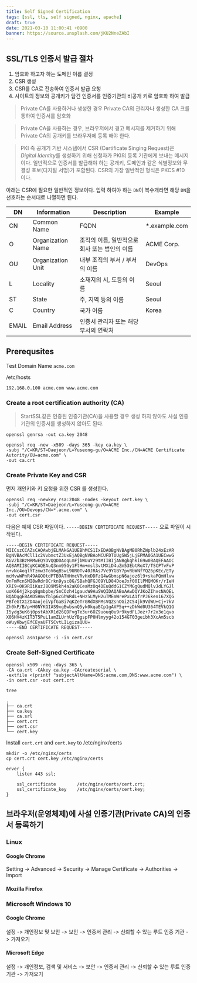 ```yaml
---
title: Self Signed Certification
tags: [ssl, tls, self signed, nginx, apache]
draft: true
date: 2021-03-10 11:00:41 +0900
banner: https://source.unsplash.com/jKU2NneZAbI
---
```


## SSL/TLS 인증서 발급 절차

1. 암호화 하고자 하는 도메인 이름 결정
2. CSR 생성
3. CSR를 CA로 전송하여 인증서 발급 요청
4. 사이트의 정보와 공개키가 담긴 인증서를 인증기관의 비공개 키로 암호화 하여 발급

> Private CA를 사용하거나 생성한 경우 Private CA의 관리자나 생성한 CA 크를 통하여 인증서를 암호화

> Private CA을 사용하는 경우, 브라우저에서 경고 메시지를 제거하기 위해 Private CA의 공개키를 브라우저에 등록 해야 한다.


> PKI 즉 공개기 기반 시스템에서 CSR (Certificate Singing Request)은 *Digital Identity*를 생성하기 위해 신청자가 PKI의 등록 기관에게 보내는 메시지이다. 일반적으로 인증서를 발급해야 하는 공개키, 도메인과 같은 식별정보와 무결성 호보(디지털 서명)가 포함된다. CSR의 가장 일반적인 형식은 PKCS #10 이다. 


아래는 CSR에 필요한 일반적인 정보이다. 입력 하여야 하는 `DN`이 복수개라면 해당 `DN`을 선호하는 순서대로 나열하면 된다. 

| DN | Information | Description | Example |
|---|---|---|---|
| CN | Common Name | FQDN | *.example.com |
| O | Organization Name | 조직의 이름, 일반적으로 회사 또는 법인의 이름 | ACME Corp. |
| OU | Organization Unit | 내부 조직의 부서 / 부서의 이름 | DevOps |
| L | Locality | 소재지의 시, 도등의 이름 | Seoul |
| ST | State | 주, 지역 등의 이름 | Seoul |
| C | Country | 국가 이름 | Korea | 
| EMAIL | Email Address | 인증서 관리자 또는 해당 부서의 연락처 |  |


## Prerequsites

Test Domain Name `acme.com`


/etc/hosts

```
192.168.0.100 acme.com www.acme.com
```

### Create a root certification authority (CA)

> StartSSL같은  인증된 인증기관(CA)을 사용할 경우 생성 하지 
않아도 사설 인증 기관의 인증서를 생성하지 않아도 된다. 


```
openssl genrsa -out ca.key 2048
```

```
openssl req -new -x509 -days 365 -key ca.key \
-subj "/C=KR/ST=Daejeon/L=Yuseong-gu/O=ACME Inc./CN=ACME Certificate Autority/OU=acme.com" \
-out ca.crt
```

### Create Private Key and CSR

먼저 개인키와 키 요청을 위한 CSR 를 생성한다. 

```
openssl req -newkey rsa:2048 -nodes -keyout cert.key \
-subj "/C=KR/ST=Daejeon/L=Yuseong-gu/O=ACME Inc./OU=Devops/CN=*.acme.com" \
-out cert.csr
```


다음은 예제 CSR 파일이다.  `-----BEGIN CERTIFICATE REQUEST-----` 으로 파일이 시작된다. 


```
-----BEGIN CERTIFICATE REQUEST-----
MIICszCCAZsCAQAwbjELMAkGA1UEBhMCS1IxEDAOBgNVBAgMB0RhZWplb24xEzAR
BgNVBAcMCll1c2VvbmctZ3UxEjAQBgNVBAoMCUFDTUUgSW5jLjEPMA0GA1UECwwG
RGV2b3BzMRMwEQYDVQQDDAoqLmFjbWUuY29tMIIBIjANBgkqhkiG9w0BAQEFAAOC
AQ8AMIIBCgKCAQEAuQ3nm95Gy1FtHm+msl3vtMXiD4uZm53EbtRoX7/TSCPTvFvP
n+vNc4oqlYTzmw3ToV6qB5wL9UR0Tv40JRAs7Vc9YGBY7pvRbWNfYQZ6pKEc/ETy
mcMvwWPnR49AGOOtdPTB9ATHHmcVRvHxDDFzQ4wGbmspN6ajoz6l9+skaPQmHlvw
OnFmMcnSMI8wRdr8Crkn9ysc8G/SBahQFGJ09YLD84DoeJxf00IlPMQMOKr/rIeH
XRI9+0K9RIiKuzJ8Q9M5kh4a2aK0CeaMzOq4DEuQddG1CZYMGgQudMQlvJdLYGJl
uoK664j2kpq8gmbpbe/SnCOzh41gaucW9AuSWQIDAQABoAAwDQYJKoZIhvcNAQEL
BQADggEBAKD5Hmvfblp6cGhWRdL+NHz5LMyH2uTMEmWrePxLA1frPJ6ken167XQG
PBfeGtX1ZD4aojeiVpfGaBi7qKZeTrGRdXBFMsVQZsnOGi2C54jk9VdWU+Cj+7kV
Zh0kP/B/p+H0NYKGIAS9xgBwbsnQ5yk0kqaBCp1gAVP5q++zDkWd0U364TEVkQ1G
I5ydg3uK6j0pstAbXR1d26QDFvgTe3u+6OZ9uouq0u9r9kydFLJoz+7r2x3e1qvo
X06HV4zKIT3T5PuL1amZLUrhUzYBgspFP0Hlmyyg42o154GT03geibh3XcAm5scb
oWuyKbwjEfCEyaUFTSCvtLILgizaQUU=
-----END CERTIFICATE REQUEST-----
```


```
openssl asn1parse -i -in cert.csr
```


### Create Self-Signed Certificate
```
openssl x509 -req -days 365 \
-CA ca.crt -CAkey ca.key -CAcreateserial \
-extfile <(printf "subjectAltName=DNS:acme.com,DNS:www.acme.com") \
-in cert.csr -out cert.crt
```


```
tree
```

```
.
├── ca.crt
├── ca.key
├── ca.srl
├── cert.crt
├── cert.csr
└── cert.key
```

Install `cert.crt` and `cert.key` to /etc/nginx/certs

```
mkdir -o /etc/nginx/certs
cp cert.crt cert.key /etc/nginx/certs
```

```
erver {
    listen 443 ssl;

    ssl_certificate        /etc/nginx/certs/cert.crt;
    ssl_certificate_key    /etc/nginx/certs/cert.key;
}

```

## 브라우저(운영체제)에 사설 인증기관(Private CA)의 인증서 등록하기

### Linux

#### Google Chrome
Setting -> Advanced -> Security -> Manage Certificate -> Authorities -> Import

#### Mozilla Firefox


### Microsoft Windows 10
#### Google Chrome
설정 -> 개인정보 및 보안 -> 보안 -> 인증서 관리 -> 신뢰할 수 있는 루트 인증 기관 -> 가져오기

#### Microsoft Edge
설정 -> 개인정보, 검색 및 서비스 -> 보안 -> 인증서 관리 -> 신뢰할 수 있는 루트 인증 기관 -> 가저오기

